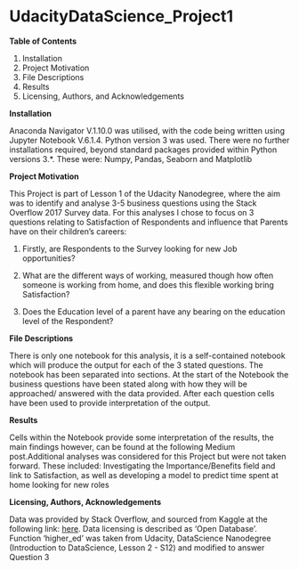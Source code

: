 # UdacityDataScience_Project1

**Table of Contents**

  1.	Installation
  2.	Project Motivation
  3.	File Descriptions
  4.	Results
  5.	Licensing, Authors, and Acknowledgements

**Installation**

Anaconda Navigator V.1.10.0 was utilised, with the code being written using Jupyter Notebook V.6.1.4. Python version 3 was used. There were no further installations required, beyond standard packages provided within Python versions 3.*. These were: Numpy, Pandas, Seaborn and Matplotlib  

**Project Motivation**

This Project is part of Lesson 1 of the Udacity Nanodegree, where the aim was to identify and analyse 3-5 business questions using the Stack Overflow 2017 Survey data. For this analyses I chose to focus on 3 questions relating to Satisfaction of Respondents and influence that Parents have on their children’s careers:

  1.	Firstly, are Respondents to the Survey looking for new Job opportunities?

  2.	What are the different ways of working, measured though how often someone is working from home, and does this flexible working bring Satisfaction? 

  3.	Does the Education level of a parent have any bearing on the education level of the Respondent?

**File Descriptions**

There is only one notebook for this analysis, it is a self-contained notebook which will produce the output for each of the 3 stated questions. The notebook has been separated into sections. At the start of the Notebook the business questions have been stated along with how they will be approached/ answered with the data provided. After each question cells have been used to provide interpretation of the output.  

**Results**

Cells within the Notebook provide some interpretation of the results, the main findings however, can be found at the following Medium post.Additional analyses was considered for this Project but were not taken forward. These included: Investigating the Importance/Benefits field and link to Satisfaction, as well as developing a model to predict time spent at home looking for new roles

**Licensing, Authors, Acknowledgements**

Data was provided by Stack Overflow, and sourced from Kaggle at the following link: [here](https://www.kaggle.com/stackoverflow/so-survey-2017/data). Data licensing is described as ‘Open Database’.
Function ‘higher_ed’ was taken from Udacity, DataScience Nanodegree (Introduction to DataScience, Lesson 2 - S12) and modified to answer Question 3
